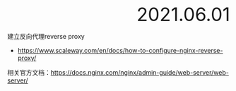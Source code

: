<div style="text-align:right; font-size:3em;">2021.06.01</div>

建立反向代理reverse proxy

* https://www.scaleway.com/en/docs/how-to-configure-nginx-reverse-proxy/

相关官方文档：https://docs.nginx.com/nginx/admin-guide/web-server/web-server/